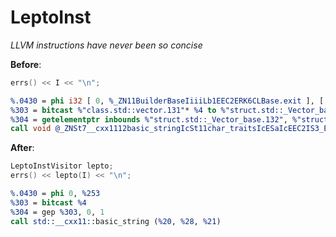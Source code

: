 # LeptoInst

_LLVM instructions have never been so concise_

__Before__: 
```c++
errs() << I << "\n";
```

```llvm
%.0430 = phi i32 [ 0, %_ZN11BuilderBaseIiiiLb1EEC2ERK6CLBase.exit ], [ %253, %_ZN7pvectorIiED2Ev.exit.i ]
%303 = bitcast %"class.std::vector.131"* %4 to %"struct.std::_Vector_base.132"*
%304 = getelementptr inbounds %"struct.std::_Vector_base.132", %"struct.std::_Vector_base.132"* %303, i32 0, i32 1
call void @_ZNSt7__cxx1112basic_stringIcSt11char_traitsIcESaIcEEC2IS3_EEPKcRKS3_(%"class.std::__cxx11::basic_string"* noundef nonnull align 8 dereferenceable(32) %20, i8* noundef %28, %"class.std::allocator.16"* noundef nonnull align 1 dereferenceable(1) %21)
```
__After__:
```c++
LeptoInstVisitor lepto;
errs() << lepto(I) << "\n";
```

```llvm
%.0430 = phi 0, %253
%303 = bitcast %4
%304 = gep %303, 0, 1
call std::__cxx11::basic_string (%20, %28, %21)
```
